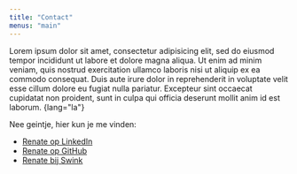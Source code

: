 ```yaml
---
title: "Contact"
menus: "main"
---
```


Lorem ipsum dolor sit amet, consectetur adipisicing elit, sed do eiusmod tempor incididunt ut labore et dolore magna aliqua. Ut enim ad minim veniam, quis nostrud exercitation ullamco laboris nisi ut aliquip ex ea commodo consequat. Duis aute irure dolor in reprehenderit in voluptate velit esse cillum dolore eu fugiat nulla pariatur. Excepteur sint occaecat cupidatat non proident, sunt in culpa qui officia deserunt mollit anim id est laborum.
{lang="la"}

Nee geintje, hier kun je me vinden:

- [Renate op LinkedIn](https://www.linkedin.com/in/renate-roke/)
- [Renate op GitHub](https://github.com/RenateRoke)
- [Renate bij Swink](https://swink.nl/over-ons/team/renate-roke/)

